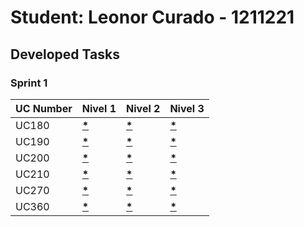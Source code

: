 # Student: Leonor Curado - 1211221

## Developed Tasks

### Sprint 1

| UC Number | Nivel 1                               | Nivel 2                               | Nivel 3                               |
|-----------|---------------------------------------|---------------------------------------|---------------------------------------|
| UC180     | **[*](..\diagramas\nivel1\UC190.md)** | **[*](..\diagramas\nivel2\UC180.md)** | **[*](..\diagramas\nivel3\UC180.md)** |
| UC190     | **[*](..\diagramas\nivel1\UC190.md)** | **[*](..\diagramas\nivel2\UC190.md)** | **[*](..\diagramas\nivel3\UC190.md)** |
| UC200     | **[*](..\diagramas\nivel1\UC200.md)** | **[*](..\diagramas\nivel2\UC200.md)** | **[*](..\diagramas\nivel3\UC200.md)** |
| UC210     | **[*](..\diagramas\nivel1\UC210.md)** | **[*](..\diagramas\nivel2\UC210.md)** | **[*](..\diagramas\nivel3\UC210.md)** |
| UC270     | **[*](..\diagramas\nivel1\UC270.md)** | **[*](..\diagramas\nivel2\UC270.md)** | **[*](..\diagramas\nivel3\UC270.md)** |
| UC360     | **[*](..\diagramas\nivel1\UC360.md)** | **[*](..\diagramas\nivel2\UC360.md)** | **[*](..\diagramas\nivel3\UC360.md)** |
